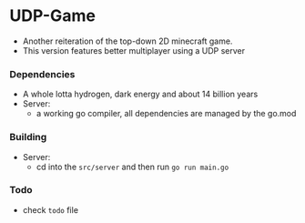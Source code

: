 # UDP-Game
- Another reiteration of the top-down 2D minecraft game.
- This version features better multiplayer using a UDP server

### Dependencies
- A whole lotta hydrogen, dark energy and about 14 billion years
- Server:
  - a working go compiler, all dependencies are managed by the go.mod




### Building
- Server:
  - cd into the ``src/server`` and then run ``go run main.go``

### Todo
- check ``todo`` file
